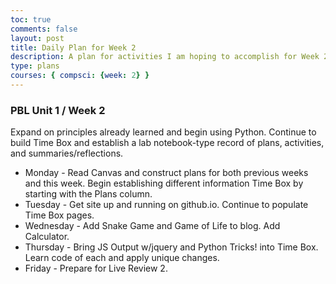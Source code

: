 ```yaml
---
toc: true
comments: false
layout: post
title: Daily Plan for Week 2
description: A plan for activities I am hoping to accomplish for Week 2 of AP CSP.
type: plans
courses: { compsci: {week: 2} }
---
```


### PBL Unit 1 / Week 2
Expand on principles already learned and begin using Python. Continue to build Time Box and establish a lab notebook-type record of plans, activities, and summaries/reflections.

- Monday - Read Canvas and construct plans for both previous weeks and this week. Begin establishing different information Time Box by starting with the Plans column.
- Tuesday - Get site up and running on github.io. Continue to populate Time Box pages.
- Wednesday - Add Snake Game and Game of Life to blog. Add Calculator.
- Thursday - Bring JS Output w/jquery and Python Tricks! into Time Box. Learn code of each and apply unique changes.
- Friday - Prepare for Live Review 2.
